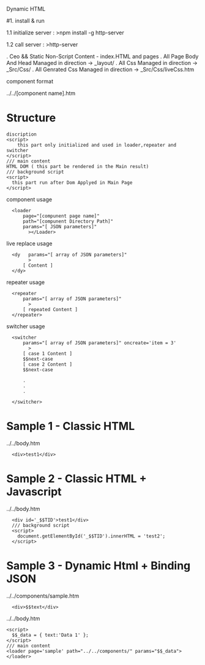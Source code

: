 
Dynamic HTML

#1. install & run

  1.1 initialize server :   >npm install -g http-server

  1.2 call server :   >http-server

. Ceo && Static Non-Script Content - index.HTML and pages 
. All Page Body And Head Managed in direction -> _layout/
. All Css Managed in direction -> _Src/Css/
. All Genrated Css Managed in direction -> _Src/Css/liveCss.htm


component format 

../../[component name].htm

# Structure  
    discription 
    <script>
        this part only initialized and used in loader,repeater and switcher   
    </script> 
    /// main content
    HTML DOM ( this part be rendered in the Main result)
    /// background script
    <script>
      this part run after Dom Applyed in Main Page
    </script> 
 

component usage
 
      <loader
          page="[compunent page name]"
          path="[compunent Directory Path]" 
          params="[ JSON parameters]"
            ></Loader> 
  

live replace usage
 
      <dy   params="[ array of JSON parameters]"
            >
          [ Content ]      
      </dy> 
 

repeater usage
 
      <repeater 
          params="[ array of JSON parameters]"
            >
          [ repeated Content ]      
      </repeater> 
 

switcher usage
 
      <switcher 
          params="[ array of JSON parameters]" oncreate='item = 3'
            >
          [ case 1 Content ]      
          $$next-case
          [ case 2 Content ]      
          $$next-case
          
          .
          .
          .

      </switcher> 
  

# Sample 1 - Classic HTML

../../body.htm
 
      <div>test1</div>
 

# Sample 2 - Classic HTML + Javascript

../../body.htm
 
      <div id='_$$TID'>test1</div>
      /// background script
      <script>
        document.getElementById('_$$TID').innerHTML = 'test2';
      </script> 
 

# Sample 3 - Dynamic Html + Binding JSON 

../../components/sample.htm
  
      <div>$$text</div>
 

../../body.htm
  
    <script>
      $$_data = { text:'Data 1' };
    </script> 
    /// main content
    <loader page='sample' path="../../components/" params="$$_data">
    </loader>
 




